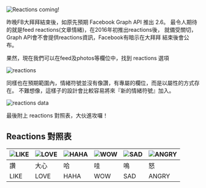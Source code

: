 ![Reactions coming!](https://2.bp.blogspot.com/-9F9YzSY-1Aw/Vw5u_DHYqdI/AAAAAAAABB8/EMD5hDDxhlkUpDMMeyCXdbdDQnXziZ6BACLcB/s1600/reactions-1.png)

昨晚FB大拜拜結束後，如原先預期 Facebook Graph API 推出 2.6。
最令人期待的就是feed reactions(文章情緒)，在2016年初推出reactions後，
就備受關切，Graph API會不會提供reactions資訊，Facebook有暗示在大拜拜
結束後會公布。

果然，現在我們可以在feed及photos等欄位中，找到 reactions 選項

![reactions](https://4.bp.blogspot.com/-awhyeK1yIyw/Vw53Ac0wdiI/AAAAAAAABC8/Kbh1oe-9LVEG-C2nYyJhvrELSYVkXAZRQCLcB/s1600/find-reactions.png)


同樣也在預期範圍內，情緒符號並沒有像讚，有專屬的欄位，而是以屬性的方式存在。
不難想像，這樣子的設計會比較容易將來『新的情緒符號』加入。

![reactions data](https://3.bp.blogspot.com/--Nxjrnuh28U/Vw55vWxomCI/AAAAAAAABDI/0GoFVPzL9z8IOmwYLDbJFFo5-VRpNlSNwCLcB/s1600/data-reactions.png)

最後附上 reactions 對照表，大伙進攻囉！

## Reactions 對照表
|![LIKE](https://1.bp.blogspot.com/-Umt7Q_6Oekw/Vw5y88nRc0I/AAAAAAAABCU/KNae7JBZX_A3xwpqI9dvquPA0xOBKhAnwCLcB/s1600/rec-like.png)|![LOVE](https://1.bp.blogspot.com/-bu0AFyycebo/Vw5y9Stw2-I/AAAAAAAABCc/z-Zfz5gT3YQbILvT3Bk98BYpTJeLNcrFQCLcB/s1600/rec-love.png)|![HAHA](https://4.bp.blogspot.com/-KAUyJ-dqFv8/Vw5y89wkaYI/AAAAAAAABCY/JjaRtolXdqwlWmpH_8eM3cY5nWC8AhWkgCLcB/s1600/rec-haha.png)|![WOW](https://1.bp.blogspot.com/-nHLhLDnuHOg/Vw5y9Yk5B7I/AAAAAAAABCk/PMNNXbVJWv0Ir17GejWjWAQBhcAjIs7_wCLcB/s1600/rec-wow.png)|![SAD](https://1.bp.blogspot.com/-MU9uXG1cysY/Vw5y9QqFhDI/AAAAAAAABCg/Bp-eD6XNjvMQ8pjCa_YsnMZ4RJwOPjsbACLcB/s1600/rec-sad.png)|![ANGRY](https://2.bp.blogspot.com/-nvkNEmmczOw/Vw5y8xFU8oI/AAAAAAAABCQ/VRuSiAzY0NQl57djwtQZIGtLJLMXsG9_ACLcB/s1600/rec-anger.png)|
|---|---|---|---|---|---|
|讚|大心|哈|哇|鳴|怒|
|LIKE|LOVE|HAHA|WOW|SAD|ANGRY|
